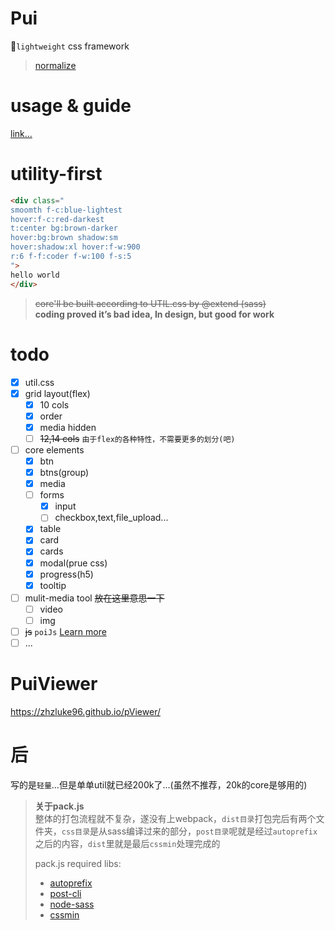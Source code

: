 # Pui

🔨`lightweight` css framework

> [normalize](https://github.com/necolas/normalize.css)

# usage & guide
[link...](https://zhzluke96.github.io/Pui/)

# utility-first

```html
<div class="
smoomth f-c:blue-lightest
hover:f-c:red-darkest
t:center bg:brown-darker
hover:bg:brown shadow:sm
hover:shadow:xl hover:f-w:900
r:6 f-f:coder f-w:100 f-s:5
">
hello world
</div>
```

> ~~core'll be built according to UTIL.css by @extend (sass)~~
> <br>**coding proved it’s bad idea, In design, but good for work**

# todo

-   [x] util.css
-   [x] grid layout(flex)
    -   [x] 10 cols
    -   [x] order
    -   [x] media hidden
    -   [ ] ~~12,14 cols~~ `由于flex的各种特性，不需要更多的划分(吧)`
-   [ ] core elements
    -   [x] btn
    -   [x] btns(group)
    -   [x] media
    -   [ ] forms
        -   [x] input
        -   [ ] checkbox,text,file_upload...
    -   [x] table
    -   [x] card
    -   [x] cards
    -   [x] modal(prue css)
    -   [x] progress(h5)
    -   [x] tooltip
-   [ ] mulit-media tool ~~放在这里意思一下~~
    -   [ ] video
    -   [ ] img
-   [ ] ~~js~~ `poiJs` [Learn more](https://zhzluke96.github.io/PoiJs/)
-   [ ] ...

# PuiViewer
https://zhzluke96.github.io/pViewer/

# 后

写的是`轻量`...但是单单util就已经200k了...(虽然不推荐，20k的core是够用的)

> **关于pack.js**
> <br>
> 整体的打包流程就不复杂，遂没有上webpack，`dist目录`打包完后有两个文件夹，`css目录`是从sass编译过来的部分，`post目录`呢就是经过`autoprefix`之后的内容，`dist`里就是最后`cssmin`处理完成的
>
> pack.js required libs:<br>
>
> -   [autoprefix](https://www.npmjs.com/package/autoprefixer)
> -   [post-cli](https://github.com/pirxpilot/postcss-cli)
> -   [node-sass](https://github.com/sass/node-sass)
> -   [cssmin](https://github.com/jbleuzen/node-cssmin)
